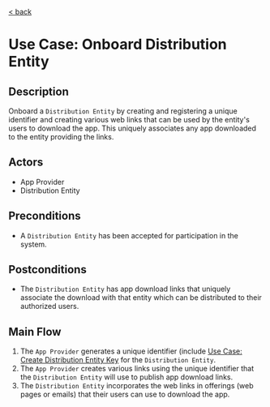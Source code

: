 [&lt; back](../index.md)

# Use Case: Onboard Distribution Entity

## Description
Onboard a `Distribution Entity` by creating and registering a unique identifier and creating various web links that can be used by the entity's users to download the app. This uniquely associates any app downloaded to the entity providing the links.

## Actors
- App Provider
- Distribution Entity

## Preconditions
- A `Distribution Entity` has been accepted for participation in the system.

## Postconditions
- The `Distribution Entity` has app download links that uniquely associate the download with that entity which can be distributed to their authorized users.

## Main Flow
1. The `App Provider` generates a unique identifier (include [Use Case: Create Distribution Entity Key](./create-distriution-entity-key.md) for the `Distribution Entity`.
2. The `App Provider` creates various links using the unique identifier that the `Distribution Entity` will use to publish app download links. 
3. The `Distribution Entity` incorporates the web links in offerings (web pages or emails) that their users can use to download the app.



